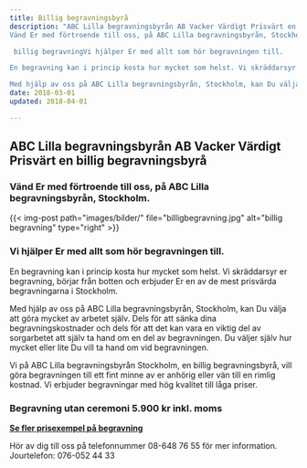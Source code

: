 ```yaml
---
title: Billig begravningsbyrå
description: "ABC Lilla begravningsbyrån AB Vacker Värdigt Prisvärt en billig begravningsbyrå
Vänd Er med förtroende till oss, på ABC Lilla begravningsbyrån, Stockholm.

 billig begravningVi hjälper Er med allt som hör begravningen till.

En begravning kan i princip kosta hur mycket som helst. Vi skräddarsyr er begravning, börjar från botten och erbjuder Er en av de mest prisvärda begravningarna i Stockholm.

Med hjälp av oss på ABC Lilla begravningsbyrån, Stockholm, kan Du välja att göra mycket av arbetet själv. Dels för att sänka dina begravningskostnader och dels för att det kan vara en viktig del av sorgarbetet att själv ta hand om en del av begravningen. Du väljer själv hur mycket eller lite Du vill ta hand om vid begravningen."
date: 2018-03-01
updated: 2018-04-01

---
```



## ABC Lilla begravningsbyrån AB Vacker Värdigt Prisvärt en billig begravningsbyrå
### Vänd Er med förtroende till oss, på ABC Lilla begravningsbyrån, Stockholm.

{{< img-post
    path="images/bilder/" file="billigbegravning.jpg"
    alt="billig begravning" type="right" >}}
 
### Vi hjälper Er med allt som hör begravningen till.

En begravning kan i princip kosta hur mycket som helst. Vi skräddarsyr er begravning, börjar från botten och erbjuder Er en av de mest prisvärda begravningarna i Stockholm.

Med hjälp av oss på ABC Lilla begravningsbyrån, Stockholm, kan Du välja att göra mycket av arbetet själv. Dels för att sänka dina begravningskostnader och dels för att det kan vara en viktig del av sorgarbetet att själv ta hand om en del av begravningen. Du väljer själv hur mycket eller lite Du vill ta hand om vid begravningen.

Vi på ABC Lilla begravningsbyrån Stockholm, en billig begravningsbyrå, vill göra begravningen till ett fint minne av er anhörig eller vän till en rimlig kostnad. Vi erbjuder begravningar med hög kvalitet till låga priser.

### Begravning utan ceremoni 5.900 kr inkl. moms

**[Se fler prisexempel på begravning][1]**

Hör av dig till oss på telefonnummer 08-648 76 55 för mer information. Jourtelefon: 076-052 44 33


  [1]: priser
